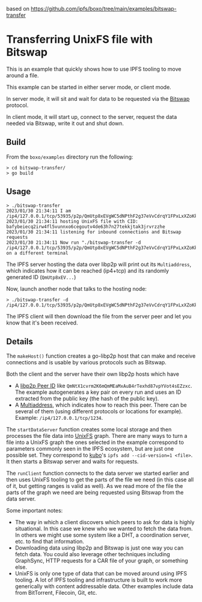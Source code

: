 based on https://github.com/ipfs/boxo/tree/main/examples/bitswap-transfer


# Transferring UnixFS file with Bitswap

This is an example that quickly shows how to use IPFS tooling to move around a file.

This example can be started in either server mode, or client mode.

In server mode, it will sit and wait for data to be requested via the [Bitswap](https://docs.ipfs.tech/concepts/bitswap/#bitswap) protocol.

In client mode, it will start up, connect to the server, request the data needed via Bitswap, write it out and shut down.

## Build

From the `boxo/examples` directory run the following:

```
> cd bitswap-transfer/
> go build
```

## Usage

```
> ./bitswap-transfer
2023/01/30 21:34:11 I am /ip4/127.0.0.1/tcp/53935/p2p/QmUtp8xEVgWC5dNPthF2g37eVvCdrqY1FPxLxXZoKkPbdp
2023/01/30 21:34:11 hosting UnixFS file with CID: bafybeiecq2irw4fl5vunnxo6cegoutv4de63h7n27tekkjtak3jrvrzzhe
2023/01/30 21:34:11 listening for inbound connections and Bitswap requests
2023/01/30 21:34:11 Now run "./bitswap-transfer -d /ip4/127.0.0.1/tcp/53935/p2p/QmUtp8xEVgWC5dNPthF2g37eVvCdrqY1FPxLxXZoKkPbdp" on a different terminal
```

The IPFS server hosting the data over libp2p will print out its `Multiaddress`, which indicates how it can be reached (ip4+tcp) and its randomly generated ID (`QmUtp8xEV...`)

Now, launch another node that talks to the hosting node:

```
> ./bitswap-transfer -d /ip4/127.0.0.1/tcp/53935/p2p/QmUtp8xEVgWC5dNPthF2g37eVvCdrqY1FPxLxXZoKkPbdp
```

The IPFS client will then download the file from the server peer and let you know that it's been received.

## Details

The `makeHost()` function creates a go-libp2p host that can make and receive connections and is usable by various protocols such as Bitswap.

Both the client and the server have their own libp2p hosts which have 
- A [libp2p Peer ID](https://godoc.org/github.com/libp2p/go-libp2p-peer#ID) like `QmNtX1cvrm2K6mQmMEaMxAuB4rTexhd87vpYVot4sEZzxc`. The example autogenerates a key pair on every run and uses an ID extracted from the public key (the hash of the public key).
- A [Multiaddress](https://godoc.org/github.com/multiformats/go-multiaddr), which indicates how to reach this peer. There can be several of them (using different protocols or locations for example). Example: `/ip4/127.0.0.1/tcp/1234`.

The `startDataServer` function creates some local storage and then processes the file data into [UnixFS](https://docs.ipfs.tech/concepts/file-systems/#unix-file-system-unixfs) graph.
There are many ways to turn a file into a UnixFS graph the ones selected in the example correspond to parameters commonly seen in the IPFS ecosystem, but are just one possible set. They correspond to [kubo](https://github.com/ipfs/kubo)'s `ipfs add --cid-version=1 <file>`.
It then starts a Bitswap server and waits for requests.

The `runClient` function connects to the data server we started earlier and then uses UnixFS tooling to get the parts of the file we need (in this case all of it, but getting ranges is valid as well).
As we read more of the file the parts of the graph we need are being requested using Bitswap from the data server.

Some important notes:
- The way in which a client discovers which peers to ask for data is highly situational. In this case we knew who we wanted to fetch the data from. In others we might use some system like a DHT, a coordination server, etc. to find that information.
- Downloading data using libp2p and Bitswap is just one way you can fetch data. You could also leverage other techniques including GraphSync, HTTP requests for a CAR file of your graph, or something else.
- UnixFS is only one type of data that can be moved around using IPFS tooling. A lot of IPFS tooling and infrastructure is built to work more generically with content addressable data. Other examples include data from BitTorrent, Filecoin, Git, etc.
